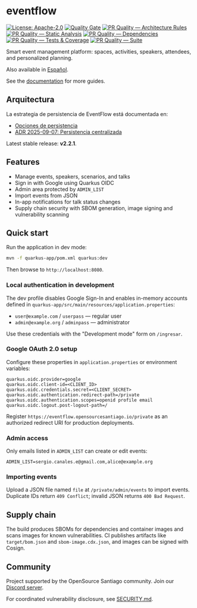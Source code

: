 # eventflow

[![License: Apache-2.0](https://img.shields.io/badge/License-Apache_2.0-blue.svg)](LICENSE)
[![Quality Gate](https://github.com/scanalesespinoza/eventflow/actions/workflows/quality.yml/badge.svg)](https://github.com/scanalesespinoza/eventflow/actions/workflows/quality.yml)
[![PR Quality — Architecture Rules](https://github.com/scanalesespinoza/eventflow/actions/workflows/pr-architecture-rules.yml/badge.svg)](https://github.com/scanalesespinoza/eventflow/actions/workflows/pr-architecture-rules.yml)
[![PR Quality — Static Analysis](https://github.com/scanalesespinoza/eventflow/actions/workflows/pr-static-analysis.yml/badge.svg)](https://github.com/scanalesespinoza/eventflow/actions/workflows/pr-static-analysis.yml)
[![PR Quality — Dependencies](https://github.com/scanalesespinoza/eventflow/actions/workflows/pr-deps-hygiene.yml/badge.svg)](https://github.com/scanalesespinoza/eventflow/actions/workflows/pr-deps-hygiene.yml)
[![PR Quality — Tests & Coverage](https://github.com/scanalesespinoza/eventflow/actions/workflows/pr-tests-coverage.yml/badge.svg)](https://github.com/scanalesespinoza/eventflow/actions/workflows/pr-tests-coverage.yml)
[![PR Quality — Suite](https://github.com/scanalesespinoza/eventflow/actions/workflows/pr-quality-suite.yml/badge.svg)](https://github.com/scanalesespinoza/eventflow/actions/workflows/pr-quality-suite.yml)


Smart event management platform: spaces, activities, speakers, attendees, and personalized planning.

Also available in [Español](README.es.md).

See the [documentation](docs/README.md) for more guides.

## Arquitectura

La estrategia de persistencia de EventFlow está documentada en:
 - [Opciones de persistencia](docs/es/architecture/persistence-options.md)
 - [ADR 2025-09-07: Persistencia centralizada](docs/es/architecture/ADR-2025-09-07-persistence-service-centralized.md)


Latest stable release: **v2.2.1**.

## Features
- Manage events, speakers, scenarios, and talks
- Sign in with Google using Quarkus OIDC
- Admin area protected by `ADMIN_LIST`
- Import events from JSON
- In-app notifications for talk status changes
- Supply chain security with SBOM generation, image signing and vulnerability scanning

## Quick start
Run the application in dev mode:

```bash
mvn -f quarkus-app/pom.xml quarkus:dev
```

Then browse to `http://localhost:8080`.

### Local authentication in development
The dev profile disables Google Sign-In and enables in-memory accounts defined in
`quarkus-app/src/main/resources/application.properties`:

- `user@example.com` / `userpass` — regular user
- `admin@example.org` / `adminpass` — administrator

Use these credentials with the "Development mode" form on `/ingresar`.

### Google OAuth 2.0 setup
Configure these properties in `application.properties` or environment variables:

```
quarkus.oidc.provider=google
quarkus.oidc.client-id=<CLIENT_ID>
quarkus.oidc.credentials.secret=<CLIENT_SECRET>
quarkus.oidc.authentication.redirect-path=/private
quarkus.oidc.authentication.scopes=openid profile email
quarkus.oidc.logout.post-logout-path=/
```

Register `https://eventflow.opensourcesantiago.io/private` as an authorized redirect URI for production deployments.

### Admin access
Only emails listed in `ADMIN_LIST` can create or edit events:

```
ADMIN_LIST=sergio.canales.e@gmail.com,alice@example.org
```

### Importing events
Upload a JSON file named `file` at `/private/admin/events` to import events. Duplicate IDs return `409 Conflict`; invalid JSON returns `400 Bad Request`.

## Supply chain
The build produces SBOMs for dependencies and container images and scans images for known vulnerabilities. CI publishes artifacts like `target/bom.json` and `sbom-image.cdx.json`, and images can be signed with Cosign.

## Community
Project supported by the OpenSource Santiago community. Join our [Discord server](https://discord.gg/3eawzc9ybc).

For coordinated vulnerability disclosure, see [SECURITY.md](SECURITY.md).
